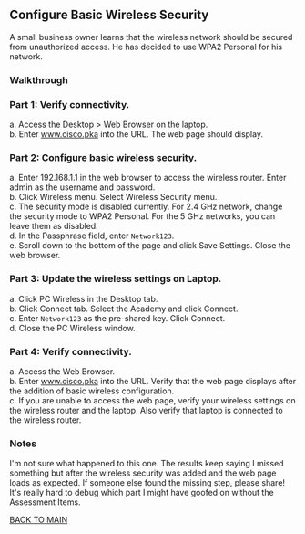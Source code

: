## Configure Basic Wireless Security

A small business owner learns that the wireless network should be secured from unauthorized access. He has decided to use WPA2 Personal for his network.

### Walkthrough

### Part 1: Verify connectivity.

a.     Access the Desktop > Web Browser on the laptop.  
b.     Enter www.cisco.pka into the URL. The web page should display.

### Part 2: Configure basic wireless security.

a.     Enter 192.168.1.1 in the web browser to access the wireless router. Enter admin as the username and password.  
b.     Click Wireless menu. Select Wireless Security menu.  
c.     The security mode is disabled currently. For 2.4 GHz network, change the security mode to WPA2 Personal. For the 5 GHz networks, you can leave them as disabled.  
d.     In the Passphrase field, enter `Network123`.  
e.     Scroll down to the bottom of the page and click Save Settings. Close the web browser.

### Part 3: Update the wireless settings on Laptop.

a.     Click PC Wireless in the Desktop tab.  
b.     Click Connect tab. Select the Academy and click Connect.  
c.     Enter `Network123` as the pre-shared key. Click Connect.  
d.     Close the PC Wireless window.

### Part 4: Verify connectivity.

a.     Access the Web Browser.  
b.     Enter www.cisco.pka into the URL. Verify that the web page displays after the addition of basic wireless configuration.  
c.     If you are unable to access the web page, verify your wireless settings on the wireless router and the laptop. Also verify that laptop is connected to the wireless router.

### Notes

I'm not sure what happened to this one. The results keep saying I missed something but after the wireless security was added and the web page loads as expected. If someone else found the missing step, please share! It's really hard to debug which part I might have goofed on without the Assessment Items. 

[BACK TO MAIN](https://github.com/lfost42/networking)
